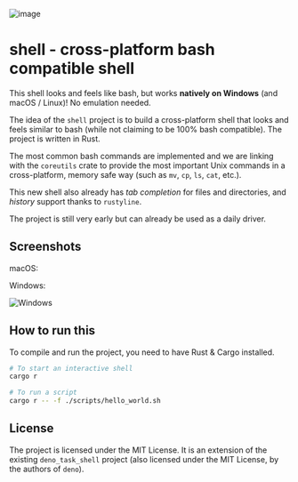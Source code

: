 ![image](https://github.com/user-attachments/assets/36707556-b447-4e3e-820a-ed011182f2e0)

# shell - cross-platform bash compatible shell

This shell looks and feels like bash, but works **natively on Windows** (and macOS / Linux)! No emulation needed.

The idea of the `shell` project is to build a cross-platform shell that looks and feels similar to bash (while not claiming to be 100% bash compatible).
The project is written in Rust.

The most common bash commands are implemented and we are linking with the `coreutils` crate to provide the most important Unix commands in a cross-platform, memory safe way (such as `mv`, `cp`, `ls`, `cat`, etc.).

This new shell also already has _tab completion_ for files and directories, and _history_ support thanks to `rustyline`.

The project is still very early but can already be used as a daily driver.

## Screenshots

macOS:

[](https://github.com/user-attachments/assets/7f5c72ed-2bce-4f64-8a53-792d153cf574)

Windows:

![Windows](https://github.com/user-attachments/assets/f6f40994-f28d-483e-9a79-adcefeb9ae8e)

## How to run this

To compile and run the project, you need to have Rust & Cargo installed.

```bash
# To start an interactive shell
cargo r

# To run a script
cargo r -- -f ./scripts/hello_world.sh
```

## License

The project is licensed under the MIT License. It is an extension of the existing `deno_task_shell` project (also licensed under the MIT License, by the authors of `deno`).
